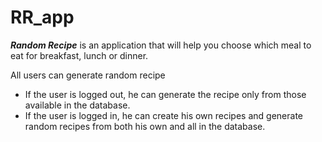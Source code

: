 # RR_app
***Random Recipe*** is an application that will help you choose which meal to eat for breakfast, lunch or dinner.

All users can generate random recipe

- If the user is logged out, he can generate the recipe only from those available in the database.  
- If the user is logged in, he can create his own recipes and generate random recipes from both his own and all in the database.  
